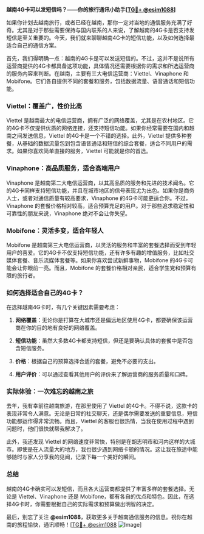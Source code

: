 **越南4G卡可以发短信吗？——你的旅行通讯小助手[[TG💪+ @esim1088](https://t.me/s/esim1088)]**

如果你计划去越南旅行，或者已经在越南，那你一定对当地的通信服务充满了好奇。尤其是对于那些需要保持与国内联系的人来说，了解越南的4G卡是否支持发短信是至关重要的。今天，我们就来聊聊越南4G卡的短信功能，以及如何选择最适合自己的通信方案。

首先，我们得明确一点：越南的4G卡是可以发送短信的。不过，这并不是说所有运营商提供的4G卡都具备这项功能，具体情况还需要根据你的需求和所选运营商的服务内容来判断。在越南，主要有三大电信运营商：Viettel、Vinaphone 和 Mobifone。它们各自提供不同的套餐和服务，包括数据流量、语音通话和短信功能。

### Viettel：覆盖广，性价比高

Viettel 是越南最大的电信运营商，拥有广泛的网络覆盖，尤其是在农村地区。它的4G卡不仅提供优质的网络连接，还支持短信功能。如果你经常需要在国内和越南之间发送信息，Viettel 的4G卡是一个不错的选择。此外，Viettel 提供多种套餐，从基础的数据流量包到包含语音通话和短信的综合套餐，适合不同用户的需求。如果你喜欢简单直接的服务，Viettel 可能就是你的首选。

### Vinaphone：高品质服务，适合高端用户

Vinaphone 是越南第二大电信运营商，以其高品质的服务和先进的技术闻名。它的4G卡同样支持短信功能，并且在城市地区的信号表现尤为出色。如果你是商务人士，或者对通信质量有较高要求，Vinaphone 的4G卡可能更适合你。不过，Vinaphone 的套餐价格相对较高，适合预算充足的用户。对于那些追求稳定性和可靠性的朋友来说，Vinaphone 绝对不会让你失望。

### Mobifone：灵活多变，适合年轻人

Mobifone 是越南第三大电信运营商，以灵活的服务和丰富的套餐选择而受到年轻用户的喜爱。它的4G卡不仅支持短信功能，还有许多有趣的增值服务，比如社交媒体套餐、音乐流媒体套餐等。如果你喜欢尝试新鲜事物，Mobifone 的4G卡可能会让你眼前一亮。而且，Mobifone 的套餐价格相对亲民，适合学生党和预算有限的旅行者。

### 如何选择适合自己的4G卡？

在选择越南4G卡时，有几个关键因素需要考虑：

1. **网络覆盖**：无论你是打算在大城市还是偏远地区使用4G卡，都要确保该运营商在你的目的地有良好的网络覆盖。
   
2. **短信功能**：虽然大多数4G卡都支持短信，但还是要确认具体的套餐中是否包含短信服务。

3. **价格**：根据自己的预算选择合适的套餐，避免不必要的支出。

4. **用户评价**：可以通过查看其他用户的评价来了解运营商的服务质量和口碑。

### 实际体验：一次难忘的越南之旅

去年，我有幸前往越南旅游，在那里使用了 Viettel 的4G卡。不得不说，这款卡的表现非常令人满意。无论是日常的社交聊天，还是偶尔需要发送的重要信息，短信功能都运作得非常流畅。而且，Viettel 的客服也很热情，当我在使用过程中遇到问题时，他们很快就帮我解决了。

此外，我还发现 Viettel 的网络速度非常快，特别是在胡志明市和河内这样的大城市。即使是在人流量大的地方，我也很少遇到网络卡顿的情况。这让我在旅途中能够随时与家人分享我的见闻，记录下每一个美好的瞬间。

### 总结

越南的4G卡确实可以发短信，而且各大运营商都提供了丰富多样的套餐选择。无论是 Viettel、Vinaphone 还是 Mobifone，都有各自的优点和特色。因此，在选择4G卡时，你需要根据自己的实际需求和预算做出明智的决定。

最后，别忘了关注 **@esim1088**，获取更多关于越南通信服务的信息。祝你在越南的旅程愉快，通讯顺畅！[[TG💪+ @esim1088](https://t.me/s/esim1088) ![Image](https://i.postimg.cc/4NQfJmqS/Snipaste-2025-05-13-00-14-12.png)]